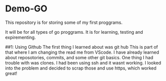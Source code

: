 # Demo-GO
This repository is for storing some of my first proggrams.

It will be for all types of go proggrams.
It is for learning, testing and expirementing.

##1: Using Github
The first thing I learned about was git hub
This is part of that where I am changing the read me from VScode. I have already learned about reposotories, commits, and some other git basics. One thing I had trouble with was clones. I had been using ssh and it wasnt working. I looked into the problem and decided to scrap those and use https, which worked great!